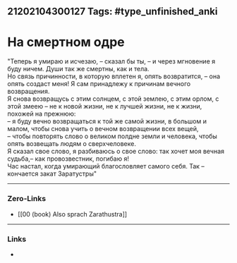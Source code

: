 21202104300127
Tags: #type_unfinished_anki 
---
# На смертном одре

"Теперь я умираю и исчезаю, – сказал бы ты, – и через мгновение я буду ничем. Души так же смертны, как и тела. <br>Но связь причинности, в которую вплетен я, опять возвратится, – она опять создаст меня! Я сам принадлежу к причинам вечного возвращения. <br>Я снова возвращусь с этим солнцем, с этой землею, с этим орлом, с этой змеею – не к новой жизни, не к лучшей жизни, не к жизни, похожей на прежнюю: <br>– я буду вечно возвращаться к той же самой жизни, в большом и малом, чтобы снова учить о вечном возвращении всех вещей, <br>– чтобы повторять слово о великом полдне земли и человека, чтобы опять возвещать людям о сверхчеловеке. <br>Я сказал свое слово, я разбиваюсь о свое слово: так хочет моя вечная судьба,– как провозвестник, погибаю я! <br>Час настал, когда умирающий благословляет самого себя. Так – кончается закат Заратустры"

---
### Zero-Links
- [[00 (book) Also sprach Zarathustra]]
---
### Links
-